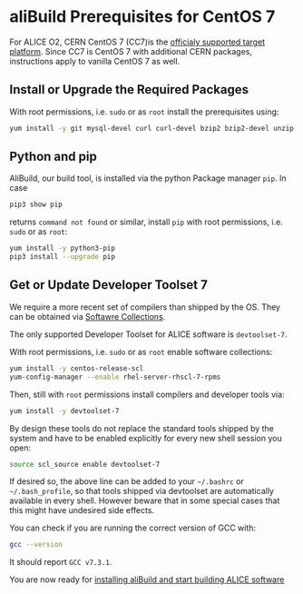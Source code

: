 aliBuild Prerequisites for CentOS 7
===================================

<!-- Dockerfile UPLOAD_NAME alisw/o2-cc7 -->
<!-- Dockerfile FROM centos:7 -->
<!-- Dockerfile RUN rpmdb --rebuilddb && yum clean all -->
For ALICE O2, CERN CentOS 7 (CC7)is the [officialy supported target platform](https://indico.cern.ch/event/642232/#3-wp3-common-tools-and-softwar). Since CC7 is CentOS 7 with additional CERN packages, instructions apply to vanilla CentOS 7 as well.

## Install or Upgrade the Required Packages

With root permissions, i.e. `sudo` or as `root` install the prerequisites using:

<!-- Dockerfile RUN_INLINE -->
```bash
yum install -y git mysql-devel curl curl-devel bzip2 bzip2-devel unzip autoconf automake texinfo gettext gettext-devel libtool freetype freetype-devel libpng libpng-devel sqlite sqlite-devel ncurses-devel mesa-libGLU-devel libX11-devel libXpm-devel libXext-devel libXft-devel libxml2 libxml2-devel motif motif-devel kernel-devel pciutils-devel kmod-devel bison flex perl-ExtUtils-Embed environment-modules tk-devel glfw-devel
```

## Python and pip
AliBuild, our build tool, is installed via the python Package manager `pip`.
In case  
```bash
pip3 show pip
```
returns `command not found` or similar, install `pip` with root permissions, i.e. `sudo` or as `root`:
<!-- Dockerfile RUN_INLINE -->
```bash
yum install -y python3-pip
pip3 install --upgrade pip
```

## Get or Update Developer Toolset 7

We require a more recent set of compilers than shipped by the OS. They can be obtained via [Softawre
Collections](https://www.softwarecollections.org/).

The only supported Developer Toolset for ALICE software is `devtoolset-7`.

With root permissions, i.e. `sudo` or as `root` enable software collections:
<!-- Dockerfile RUN_INLINE -->
```bash
yum install -y centos-release-scl
yum-config-manager --enable rhel-server-rhscl-7-rpms
```
Then, still with `root` permissions install compilers and developer tools via:
<!-- Dockerfile RUN_INLINE -->
```bash
yum install -y devtoolset-7
```
By design these tools do not replace the standard tools shipped by the system and have to be enabled explicitly for every new shell session you open:
```bash
source scl_source enable devtoolset-7
```
If desired so, the above line can be added to your `~/.bashrc` or `~/.bash_profile`, so that tools shipped via devtoolset are automatically available in every shell. However beware that in some special cases that this might have undesired side effects.

You can check if you are running the correct version of GCC with:

```bash
gcc --version
```

It should report `GCC v7.3.1`.

You are now ready for [installing aliBuild and start building ALICE
software](README.md#get-or-upgrade-alibuild)

<!-- Dockerfile RUN yum install -y vim-enhanced emacs-nox -->
<!-- Dockerfile RUN rpmdb --rebuilddb && yum clean all -->
<!-- Dockerfile RUN echo "source scl_source enable devtoolset-7" >> /etc/profile -->
<!-- Dockerfile RUN echo "source scl_source enable devtoolset-7" >> /etc/bashrc -->
<!-- Dockerfile RUN pip install alibuild -->
<!-- Dockerfile RUN mkdir /lustre /cvmfs -->
<!-- Dockerfile ENTRYPOINT ["/bin/bash"] -->
